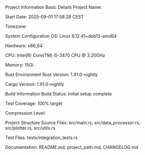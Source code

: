 
Project Information
Basic Details
Project Name: 

Start Date: 2025-09-01 17:58:28 CEST

Timezone: 

System Configuration
OS: Linux 6.12.41+deb13-amd64

Hardware: x86_64

CPU: Intel(R) Core(TM) i5-3470 CPU @ 3.20GHz

Memory: 15Gi

Rust Environment
Rust Version: 1.91.0-nightly

Cargo Version: 1.91.0-nightly

Build Information
Build Status: Initial setup complete

Test Coverage: 100% target

Compression Level: 

Project Structure
Source Files: src/main.rs, src/data_processor.rs, src/plotter.rs, src/utils.rs

Test Files: tests/integration_tests.rs

Documentation: README.md, project_path.md, CHANGELOG.md
